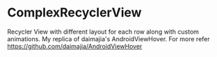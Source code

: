 # ComplexRecyclerView
Recycler View with different layout for each row along with custom animations.
My replica of daimajia's AndroidViewHover.
For more refer https://github.com/daimajia/AndroidViewHover

